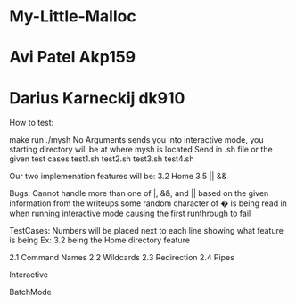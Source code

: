 # My-Little-Malloc
# Avi Patel Akp159
# Darius Karneckij dk910

How to test:

make
run ./mysh
No Arguments sends you into interactive mode, you starting directory will be at where mysh is located
Send in .sh file or the given test cases
test1.sh
test2.sh
test3.sh
test4.sh


Our two implemenation features will be:
3.2 Home
3.5 || &&

Bugs:
Cannot handle more than one of |, &&, and || based on the given information from the writeups
some random character of � is being read in when running interactive mode causing the first runthrough to fail

TestCases:
Numbers will be placed next to each line showing what feature is being 
Ex: 3.2 being the Home directory feature



2.1 Command Names
2.2 Wildcards
2.3 Redirection
2.4 Pipes

Interactive









BatchMode













